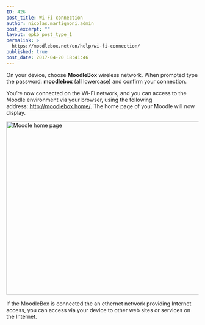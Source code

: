 ```yaml
---
ID: 426
post_title: Wi-Fi connection
author: nicolas.martignoni.admin
post_excerpt: ""
layout: epkb_post_type_1
permalink: >
  https://moodlebox.net/en/help/wi-fi-connection/
published: true
post_date: 2017-04-20 18:41:46
---
```

On your device, choose <strong>MoodleBox</strong> wireless network. When prompted type the password: <b id="yui_3_17_2_1_1489832111910_415">moodlebox</b> (all lowercase) and confirm your connection.

You’re now connected on the Wi-Fi network, and you can access to the Moodle environment via your browser, using the following address: <a href="http://moodlebox.home/" target="_blank">http://moodlebox.home/</a>. The home page of your Moodle will now display.

<img class="alignnone size-full wp-image-371" src="https://moodlebox.net/en/wp-content/uploads/sites/3/2016/09/moodlebox-home-en.png" sizes="(max-width: 957px) 100vw, 957px" srcset="https://moodlebox.net/en/wp-content/uploads/sites/3/2016/09/moodlebox-home-en.png 957w, https://moodlebox.net/en/wp-content/uploads/sites/3/2016/09/moodlebox-home-en-300x143.png 300w, https://moodlebox.net/en/wp-content/uploads/sites/3/2016/09/moodlebox-home-en-768x365.png 768w" alt="Moodle home page" width="957" height="455" />

If the MoodleBox is connected the an ethernet network providing Internet access, you can access via your device to other web sites or services on the Internet.